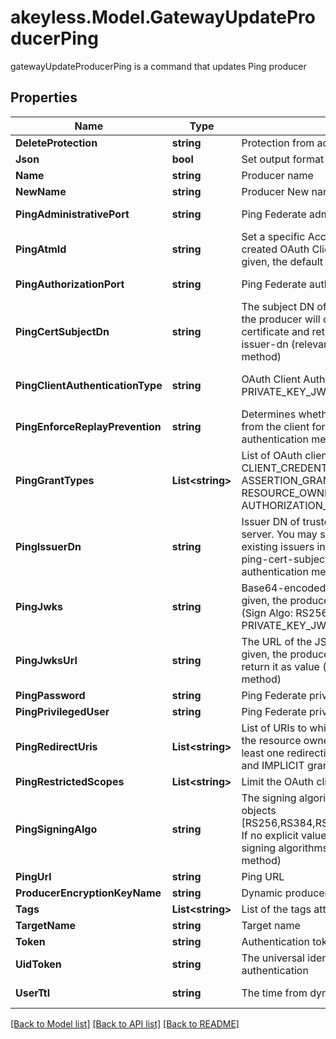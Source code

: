 # akeyless.Model.GatewayUpdateProducerPing
gatewayUpdateProducerPing is a command that updates Ping producer

## Properties

Name | Type | Description | Notes
------------ | ------------- | ------------- | -------------
**DeleteProtection** | **string** | Protection from accidental deletion of this item | [optional] 
**Json** | **bool** | Set output format to JSON | [optional] 
**Name** | **string** | Producer name | 
**NewName** | **string** | Producer New name | [optional] 
**PingAdministrativePort** | **string** | Ping Federate administrative port | [optional] [default to "9999"]
**PingAtmId** | **string** | Set a specific Access Token Management (ATM) instance for the created OAuth Client by providing the ATM Id. If no explicit value is given, the default pingfederate server ATM will be set. | [optional] 
**PingAuthorizationPort** | **string** | Ping Federate authorization port | [optional] [default to "9031"]
**PingCertSubjectDn** | **string** | The subject DN of the client certificate. If no explicit value is given, the producer will create CA certificate and matched client certificate and return it as value. Used in conjunction with ping-issuer-dn (relevant for CLIENT_TLS_CERTIFICATE authentication method) | [optional] 
**PingClientAuthenticationType** | **string** | OAuth Client Authentication Type [CLIENT_SECRET, PRIVATE_KEY_JWT, CLIENT_TLS_CERTIFICATE] | [optional] [default to "CLIENT_SECRET"]
**PingEnforceReplayPrevention** | **string** | Determines whether PingFederate requires a unique signed JWT from the client for each action (relevant for PRIVATE_KEY_JWT authentication method) | [optional] 
**PingGrantTypes** | **List&lt;string&gt;** | List of OAuth client grant types [IMPLICIT, AUTHORIZATION_CODE, CLIENT_CREDENTIALS, TOKEN_EXCHANGE, REFRESH_TOKEN, ASSERTION_GRANTS, PASSWORD, RESOURCE_OWNER_CREDENTIALS]. If no explicit value is given, AUTHORIZATION_CODE will be selected as default. | [optional] 
**PingIssuerDn** | **string** | Issuer DN of trusted CA certificate that imported into Ping Federate server. You may select \\\&quot;Trust Any\\\&quot; to trust all the existing issuers in Ping Federate server. Used in conjunction with ping-cert-subject-dn (relevant for CLIENT_TLS_CERTIFICATE authentication method) | [optional] 
**PingJwks** | **string** | Base64-encoded JSON Web Key Set (JWKS). If no explicit value is given, the producer will create JWKs and matched signed JWT (Sign Algo: RS256) and return it as value (relevant for PRIVATE_KEY_JWT authentication method) | [optional] 
**PingJwksUrl** | **string** | The URL of the JSON Web Key Set (JWKS). If no explicit value is given, the producer will create JWKs and matched signed JWT and return it as value (relevant for PRIVATE_KEY_JWT authentication method) | [optional] 
**PingPassword** | **string** | Ping Federate privileged user password | [optional] 
**PingPrivilegedUser** | **string** | Ping Federate privileged user | [optional] 
**PingRedirectUris** | **List&lt;string&gt;** | List of URIs to which the OAuth authorization server may redirect the resource owner&#39;s user agent after authorization is obtained. At least one redirection URI is required for the AUTHORIZATION_CODE and IMPLICIT grant types. | [optional] 
**PingRestrictedScopes** | **List&lt;string&gt;** | Limit the OAuth client to specific scopes list | [optional] 
**PingSigningAlgo** | **string** | The signing algorithm that the client must use to sign its request objects [RS256,RS384,RS512,ES256,ES384,ES512,PS256,PS384,PS512] If no explicit value is given, the client can use any of the supported signing algorithms (relevant for PRIVATE_KEY_JWT authentication method) | [optional] 
**PingUrl** | **string** | Ping URL | [optional] 
**ProducerEncryptionKeyName** | **string** | Dynamic producer encryption key | [optional] 
**Tags** | **List&lt;string&gt;** | List of the tags attached to this secret | [optional] 
**TargetName** | **string** | Target name | [optional] 
**Token** | **string** | Authentication token (see &#x60;/auth&#x60; and &#x60;/configure&#x60;) | [optional] 
**UidToken** | **string** | The universal identity token, Required only for universal_identity authentication | [optional] 
**UserTtl** | **string** | The time from dynamic secret creation to expiration. | [optional] [default to "60m"]

[[Back to Model list]](../README.md#documentation-for-models) [[Back to API list]](../README.md#documentation-for-api-endpoints) [[Back to README]](../README.md)

